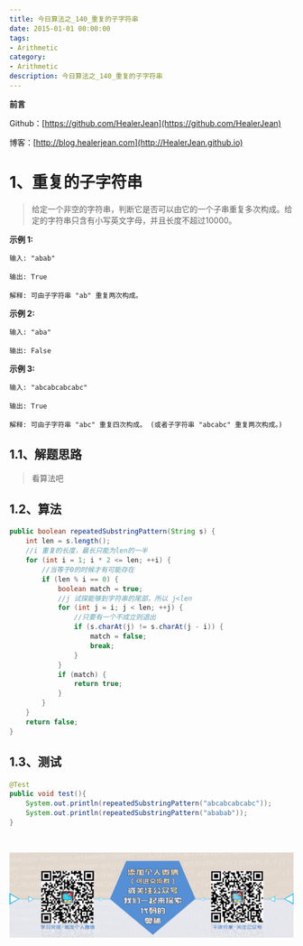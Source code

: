 ```yaml
---
title: 今日算法之_140_重复的子字符串
date: 2015-01-01 00:00:00
tags: 
- Arithmetic
category: 
- Arithmetic
description: 今日算法之_140_重复的子字符串
---
```


**前言**     

 Github：[https://github.com/HealerJean](https://github.com/HealerJean)         

 博客：[http://blog.healerjean.com](http://HealerJean.github.io)          



# 1、重复的子字符串
> 给定一个非空的字符串，判断它是否可以由它的一个子串重复多次构成。给定的字符串只含有小写英文字母，并且长度不超过10000。
>

**示例 1:**

```
输入: "abab"

输出: True

解释: 可由子字符串 "ab" 重复两次构成。
```

**示例 2:**

```
输入: "aba"

输出: False
```

**示例 3:**

```
输入: "abcabcabcabc"

输出: True

解释: 可由子字符串 "abc" 重复四次构成。 (或者子字符串 "abcabc" 重复两次构成。)
```



## 1.1、解题思路 

>  看算法吧



## 1.2、算法

```java
public boolean repeatedSubstringPattern(String s) {
    int len = s.length();
    //i 重复的长度，最长只能为len的一半
    for (int i = 1; i * 2 <= len; ++i) {
        //当等于0的时候才有可能存在
        if (len % i == 0) {
            boolean match = true;
            //j 试探能够到字符串的尾部，所以 j<len
            for (int j = i; j < len; ++j) {
                //只要有一个不成立则退出
                if (s.charAt(j) != s.charAt(j - i)) {
                    match = false;
                    break;
                }
            }
            if (match) {
                return true;
            }
        }
    }
    return false;
}
```




## 1.3、测试 

```java
@Test
public void test(){
    System.out.println(repeatedSubstringPattern("abcabcabcabc"));
    System.out.println(repeatedSubstringPattern("ababab"));
}
```



​          

![ContactAuthor](https://raw.githubusercontent.com/HealerJean/HealerJean.github.io/master/assets/img/artical_bottom.jpg)



<link rel="stylesheet" href="https://unpkg.com/gitalk/dist/gitalk.css">

<script src="https://unpkg.com/gitalk@latest/dist/gitalk.min.js"></script> 
<div id="gitalk-container"></div>    
 <script type="text/javascript">
    var gitalk = new Gitalk({
		clientID: `1d164cd85549874d0e3a`,
		clientSecret: `527c3d223d1e6608953e835b547061037d140355`,
		repo: `HealerJean.github.io`,
		owner: 'HealerJean',
		admin: ['HealerJean'],
		id: '7aZC5PtzqIdAgrXn',
    });
    gitalk.render('gitalk-container');
</script> 


